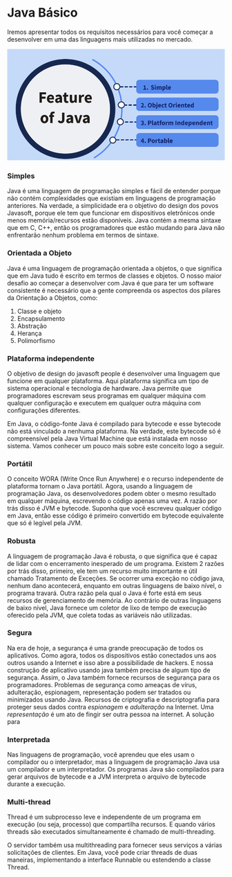 # Java Básico

Iremos apresentar todos os requisitos necessários para você começar a desenvolver em uma das linguagens mais utilizadas no mercado.

![](<.gitbook/assets/image (6).png>)

### Simples

Java é uma linguagem de programação simples e fácil de entender porque não contém complexidades que existiam em linguagens de programação anteriores. Na verdade, a simplicidade era o objetivo do design dos povos Javasoft, porque ele tem que funcionar em dispositivos eletrônicos onde menos memória/recursos estão disponíveis. Java contém a mesma sintaxe que em C, C++, então os programadores que estão mudando para Java não enfrentarão nenhum problema em termos de sintaxe.

### Orientada a Objeto <a href="#object-oriented" id="object-oriented"></a>

Java é uma linguagem de programação orientada a objetos, o que significa que em Java tudo é escrito em termos de classes e objetos. O nosso maior desafio ao começar a desenvolver com Java é que para ter um software consistente é necessário que a gente compreenda os aspectos dos pilares da Orientação a Objetos, como:&#x20;

1. Classe e objeto
2. Encapsulamento
3. Abstração  &#x20;
4. Herança
5. Polimorfismo

### Plataforma independente <a href="#platform-independent" id="platform-independent"></a>

O objetivo de design do javasoft people é desenvolver uma linguagem que funcione em qualquer plataforma. Aqui plataforma significa um tipo de sistema operacional e tecnologia de hardware. Java permite que programadores escrevam seus programas em qualquer máquina com qualquer configuração e executem em qualquer outra máquina com configurações diferentes.&#x20;

Em Java, o código-fonte Java é compilado para bytecode e esse bytecode não está vinculado a nenhuma plataforma. Na verdade, este bytecode só é compreensível pela Java Virtual Machine que está instalada em nosso sistema. Vamos conhecer um pouco mais sobre este conceito logo a seguir.

### Portátil

O conceito WORA (Write Once Run Anywhere) e o recurso independente de plataforma tornam o Java portátil. Agora, usando a linguagem de programação Java, os desenvolvedores podem obter o mesmo resultado em qualquer máquina, escrevendo o código apenas uma vez. A razão por trás disso é JVM e bytecode. Suponha que você escreveu qualquer código em Java, então esse código é primeiro convertido em bytecode equivalente que só é legível pela JVM.

### Robusta

A linguagem de programação Java é robusta, o que significa que é capaz de lidar com o encerramento inesperado de um programa. Existem 2 razões por trás disso, primeiro, ele tem um recurso muito importante e útil chamado Tratamento de Exceções. Se ocorrer uma exceção no código java, nenhum dano acontecerá, enquanto em outras linguagens de baixo nível, o programa travará. Outra razão pela qual o Java é forte está em seus recursos de gerenciamento de memória. Ao contrário de outras linguagens de baixo nível, Java fornece um coletor de lixo de tempo de execução oferecido pela JVM, que coleta todas as variáveis ​​não utilizadas.

### Segura

Na era de hoje, a segurança é uma grande preocupação de todos os aplicativos. Como agora, todos os dispositivos estão conectados uns aos outros usando a Internet e isso abre a possibilidade de hackers. E nossa construção de aplicativo usando java também precisa de algum tipo de segurança. Assim, o Java também fornece recursos de segurança para os programadores. Problemas de segurança como ameaças de vírus, adulteração, espionagem, representação podem ser tratados ou minimizados usando Java. Recursos de criptografia e descriptografia para proteger seus dados contra _espionagem_ e _adulteração_ na Internet. Uma _representação_ é um ato de fingir ser outra pessoa na internet. A solução para

### Interpretada

Nas linguagens de programação, você aprendeu que eles usam o compilador ou o interpretador, mas a linguagem de programação Java usa um compilador e um interpretador. Os programas Java são compilados para gerar arquivos de bytecode e a JVM interpreta o arquivo de bytecode durante a execução.&#x20;

### Multi-thread

Thread é um subprocesso leve e independente de um programa em execução (ou seja, processo) que compartilha recursos. E quando vários threads são executados simultaneamente é chamado de multi-threading.

O servidor também usa multithreading para fornecer seus serviços a várias solicitações de clientes. Em Java, você pode criar threads de duas maneiras, implementando a interface Runnable ou estendendo a classe Thread.&#x20;

